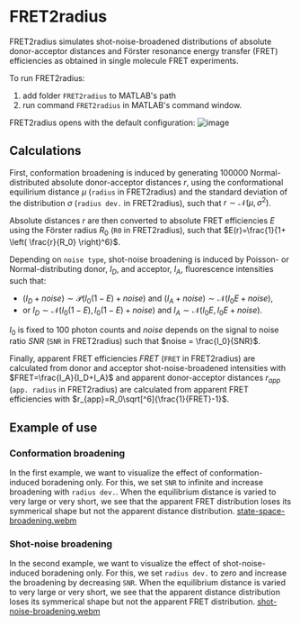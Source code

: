 # FRET2radius

FRET2radius simulates shot-noise-broadened distributions of absolute donor-acceptor distances and Förster resonance energy transfer (FRET) efficiencies as obtained in single molecule FRET experiments. 

To run FRET2radius:
1. add folder `FRET2radius` to MATLAB's path
2. run command `FRET2radius` in MATLAB's command window.

FRET2radius opens with the default configuration:
![image](https://github.com/mca-sh/FRET2radius/assets/7199132/64a3c483-0491-453e-ab73-13da1316f4b4)


## Calculations

First, conformation broadening is induced by generating 100000 Normal-distributed absolute donor-acceptor distances $r$, using the conformational equilirium distance $\mu$ (`radius` in FRET2radius) and the standard deviation of the distribution $\sigma$ (`radius dev.` in FRET2radius), such that $r \sim \mathcal{N}(\mu,\sigma^{2})$.

Absolute distances $r$ are then converted to absolute FRET efficiencies $E$ using the Förster radius $R_0$ (`R0` in FRET2radius), such that $E(r)=\frac{1}{1+ \left( \frac{r}{R_0} \right)^6}$.

Depending on `noise type`, shot-noise broadening is induced by Poisson- or Normal-distributing donor, $I_D$, and acceptor, $I_A$, fluorescence intensities such that:
- $\left( I_D+noise \right) \sim \mathcal{P}(I_0\left( 1-E\right)+noise)$ and $\left( I_A+noise \right) \sim \mathcal{N}(I_0 E + noise)$,
- or $I_D \sim \mathcal{N}(I_0 \left( 1-E \right),I_0 \left( 1-E \right) + noise )$ and $I_A \sim \mathcal{N}(I_0 E ,I_0 E + noise)$.

$I_0$ is fixed to 100 photon counts and $noise$ depends on the signal to noise ratio $SNR$ (`SNR` in FRET2radius) such that $noise = \frac{I_0}{SNR}$.

Finally, apparent FRET efficiencies $FRET$ (`FRET` in FRET2radius) are calculated from donor and acceptor shot-noise-broadened intensities with $FRET=\frac{I_A}{I_D+I_A}$ and apparent donor-acceptor distances $r_{app}$ (`app. radius` in FRET2radius) are calculated from apparent FRET efficiencies with $r_{app}=R_0\sqrt[^6]{\frac{1}{FRET}-1}$.

## Example of use

### Conformation broadening

In the first example, we want to visualize the effect of conformation-induced boradening only. 
For this, we set `SNR` to infinite and increase broadening with `radius dev.`.
When the equilibrium distance is varied to very large or very short, we see that the apparent FRET distribution loses its symmerical shape but not the apparent distance distribution.
[state-space-broadening.webm](https://github.com/mca-sh/FRET2radius/assets/7199132/59a9dd69-7eff-42dd-a1bd-d988b1f16817)

### Shot-noise broadening

In the second example, we want to visualize the effect of shot-noise-induced boradening only. 
For this, we set `radius dev.` to zero and increase the broadening by decreasing `SNR`.
When the equilibrium distance is varied to very large or very short, we see that the apparent distance distribution loses its symmerical shape but not the apparent FRET distribution.
[shot-noise-broadening.webm](https://github.com/mca-sh/FRET2radius/assets/7199132/186911c8-54a4-453f-83a4-594ab757604b)



